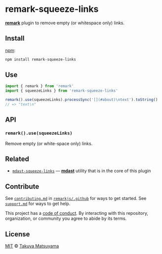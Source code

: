 # remark-squeeze-links

[**remark**][remark] plugin to remove empty (or whitespace only) links.

## Install

[npm][]:

```sh
npm install remark-squeeze-links
```

## Use

```js
import { remark } from 'remark'
import { squeezeLinks } from 'remark-squeeze-links'

remark().use(squeezeLinks).processSync('[](#about)\ntext').toString()
// => "text\n"
```

## API

### `remark().use(squeezeLinks)`

Remove empty (or white-space only) links.

## Related

- [`mdast-squeeze-links`][mdast-squeeze-links]
  — [**mdast**][mdast] utility that is in the core of this plugin

## Contribute

See [`contributing.md`][contributing] in [`remarkjs/.github`][health] for ways
to get started.
See [`support.md`][support] for ways to get help.

This project has a [code of conduct][coc].
By interacting with this repository, organization, or community you agree to
abide by its terms.

## License

[MIT][license] © [Takuya Matsuyama][author]

[npm]: https://docs.npmjs.com/cli/install
[health]: https://github.com/remarkjs/.github
[contributing]: https://github.com/remarkjs/.github/blob/HEAD/contributing.md
[support]: https://github.com/remarkjs/.github/blob/HEAD/support.md
[coc]: https://github.com/remarkjs/.github/blob/HEAD/code-of-conduct.md
[license]: LICENSE
[author]: https://www.craftz.dog/
[remark]: https://github.com/remarkjs/remark
[mdast]: https://github.com/syntax-tree/mdast
[mdast-squeeze-links]: https://github.com/syntax-tree/mdast-squeeze-links
[hast]: https://github.com/syntax-tree/hast
